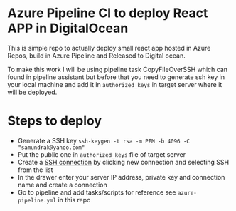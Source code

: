# Azure Pipeline CI to deploy React APP in DigitalOcean

This is simple repo to actually deploy small react app hosted in Azure Repos, build in Azure Pipeline and Released to Digital
ocean.

To make this work I will be using pipeline task CopyFileOverSSH which can found in pipeline assistant but before
that you need to generate ssh key in your local machine and add it in `authorized_keys` in target server where it will be deployed.


# Steps to deploy
- Generate a SSH key `ssh-keygen -t rsa -m PEM -b 4096 -C "samundrak@yahoo.com"`
- Put the public one in `authorized_keys` file of target server
- Create a [SSH connection](https://dev.azure.com/140166/140166/_settings/adminservices) by clicking new connection and selecting SSH from the list
- In the drawer enter your server IP address, private key and connection name and create a connection
- Go to pipeline and add tasks/scripts for reference see `azure-pipeline.yml` in this repo
 
